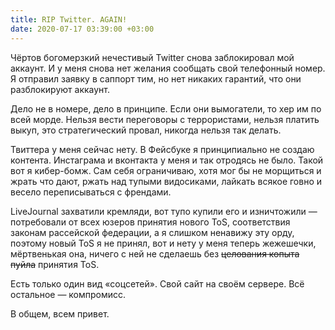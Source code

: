 ```yaml
---
title: RIP Twitter. AGAIN!
date: 2020-07-17 03:39:00 +03:00
---
```


Чёртов богомерзкий нечестивый Twitter снова заблокировал мой аккаунт. И у меня снова нет желания сообщать свой телефонный номер. Я отправил заявку в саппорт тим, но нет никаких гарантий, что они разблокируют аккаунт.

Дело не в номере, дело в принципе. Если они вымогатели, то хер им по всей морде. Нельзя вести переговоры с террористами, нельзя платить выкуп, это стратегический провал, никогда нельзя так делать.

Твиттера у меня сейчас нету. В Фейсбуке я принципиально не создаю контента. Инстаграма и вконтакта у меня и так отродясь не было.  Такой вот я кибер-бомж. Сам себя ограничиваю, хотя мог бы не морщиться и жрать что дают, ржать над тупыми видосиками, лайкать всякое говно и весело переписываться с френдами.

LiveJournal захватили кремляди, вот тупо купили его и изничтожили — потребовали от всех юзеров принятия нового ToS, соответствия законам рассейской федерации, а я слишком ненавижу эту орду, поэтому новый ToS я не принял, вот и нету у меня теперь жежешечки, мёртвенькая она, ничего с ней не сделаешь без ~~целования копыта пуйла~~ принятия ToS.

Есть только один вид «соцсетей». Свой сайт на своём сервере. Всё остальное — компромисс.

В общем, всем привет.